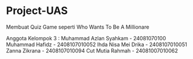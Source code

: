# Project-UAS 
Membuat Quiz Game seperti Who Wants To Be A Millionare

Anggota Kelompok 3 :
Muhammad Azlan Syahkam - 24081070100
Muhammad Hafidz - 2408107010052
Ihda Nisa Mei Drika - 2408107010051
Zanna Zikrana - 2408107010094
Cut Mutia Rahmah - 24081007010062
